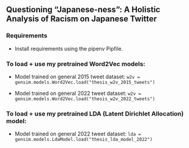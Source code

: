 ## Questioning “Japanese-ness”: A Holistic Analysis of Racism on Japanese Twitter

### Requirements
- Install requirements using the pipenv Pipfile. 

### To load + use my pretrained Word2Vec models:
- Model trained on general 2015 tweet dataset: 
`w2v = gensim.models.Word2Vec.load("thesis_w2v_2015_tweets")`

- Model trained on general 2022 tweet dataset: 
`w2v = gensim.models.Word2Vec.load("thesis_w2v_2022_tweets")`

### To load + use my pretrained LDA (Latent Dirichlet Allocation) model:
- Model trained on general 2022 tweet dataset: 
`lda = gensim.models.LdaModel.load("thesis_lda_model_2022")`
